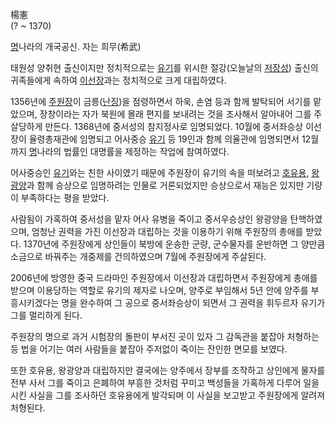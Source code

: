 楊憲  
(? ~ 1370)

[명](%EB%AA%85.md)나라의 개국공신. 자는 희무(希武)

태원성 양취현 출신이지만 정치적으로는
[유기](%EC%9C%A0%EA%B8%B0%28%EB%AA%85%EB%82%98%EB%9D%BC%29.md)를 위시한 절강(오늘날의
[저장성](%EC%A0%80%EC%9E%A5%EC%84%B1.md)) 출신의 귀족들에게 속하여
[이선장](%EC%9D%B4%EC%84%A0%EC%9E%A5.md)과는 정치적으로 크게 대립하였다.

1356년에 [주원장](%EC%A3%BC%EC%9B%90%EC%9E%A5.md)이
금릉([난징](%EB%82%9C%EC%A7%95.md))을 점령하면서 하욱, 손염 등과 함께 발탁되어 서기를 맡았으며, 장창이라는 자가
북원에 몰래 편지를 보내려는 것을 조사해서 알아내어 그를 주살당하게 만든다. 1368년에 중서성의 참지정사로 임명되었다. 10월에 중서좌승상
이선장이 율령총재관에 임명되고 어사중승 [유기](%EC%9C%A0%EA%B8%B0.md) 등 19인과 함께 의율관에 임명되면서
12월까지 [명](%EB%AA%85.md)나라의 법률인 대명률을 제정하는 작업에 참여하였다.

어사중승인 [유기](%EC%9C%A0%EA%B8%B0.md)와는 친한 사이였기 때문에 주원장이 유기의 속을 떠보려고
[호유용](%ED%98%B8%EC%9C%A0%EC%9A%A9.md),
[왕광양](%EC%99%95%EA%B4%91%EC%96%91.md)과 함께 승상으로 임명하려는 인물로 거론되었지만 승상으로서 재능은
있지만 기량이 부족하다는 평을 받았다.

사람됨이 가혹하여 중서성을 맡자 어사 유병을 죽이고 중서우승상인 왕광양을 탄핵하였으며, 엄청난 권력을 가진 이선장과 대립하는 것을 이용하기
위해 주원장의 총애를 받았다. 1370년에 주원장에게 상인들이 북방에 운송한 군량, 군수물자를 운반하면 그 양만큼 소금으로 바꿔주는 개중제를
건의하였으며 7월에 주원장에게 주살된다.  

2006년에 방영한 중국 드라마인 주원장에서 이선장과 대립하면서 주원장에게 총애를 받으며 이용당하는 역할로 유기의 제자로 나오며, 양주로
부임해서 5년 안에 양주를 부흥시키겠다는 명을 완수하여 그 공으로 중서좌승상이 되면서 그 권력을 휘두르자 유기가 그를 멀리하게 된다.  

주원장의 명으로 과거 시험장의 돌판이 부서진 곳이 있자 그 감독관을 붙잡아 처형하는 등 법을 어기는 여러 사람들을 붙잡아 주저없이 죽이는
잔인한 면모를 보였다.  

또한 호유용, 왕광양과 대립하지만 결국에는 양주에서 장부를 조작하고 상인에게 물자를 전부 사서 그를 죽이고 은폐하여 부흥한 것처럼 꾸미고
백성들을 가혹하게 다루어 일을 시킨 사실을 그를 조사하던 호유용에게 발각되며 이 사실을 보고받고 주원장에게 알려져 처형된다.  

